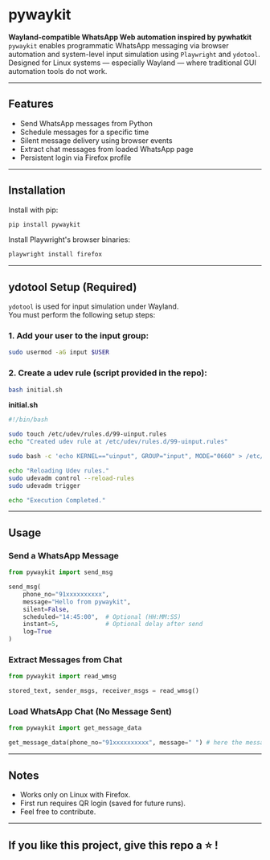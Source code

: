 # pywaykit

**Wayland-compatible WhatsApp Web automation inspired by pywhatkit**  
`pywaykit` enables programmatic WhatsApp messaging via browser automation and system-level input simulation using `Playwright` and `ydotool`.  
Designed for Linux systems — especially Wayland — where traditional GUI automation tools do not work.

---

## Features

- Send WhatsApp messages from Python
- Schedule messages for a specific time
- Silent message delivery using browser events
- Extract chat messages from loaded WhatsApp page
- Persistent login via Firefox profile

---

## Installation

Install with pip:

```bash
pip install pywaykit
```

Install Playwright's browser binaries:

```bash
playwright install firefox
```

---

## ydotool Setup (Required)

`ydotool` is used for input simulation under Wayland.  
You must perform the following setup steps:

### 1. Add your user to the input group:

```bash
sudo usermod -aG input $USER
```

### 2. Create a udev rule (script provided in the repo):

```bash
bash initial.sh
```

**initial.sh**
```bash
#!/bin/bash

sudo touch /etc/udev/rules.d/99-uinput.rules
echo "Created udev rule at /etc/udev/rules.d/99-uinput.rules"

sudo bash -c 'echo KERNEL=="uinput", GROUP="input", MODE="0660" > /etc/udev/rules.d/99-uinput.rules'

echo "Reloading Udev rules."
sudo udevadm control --reload-rules
sudo udevadm trigger

echo "Execution Completed."
```

---

## Usage

### Send a WhatsApp Message

```python
from pywaykit import send_msg

send_msg(
    phone_no="91xxxxxxxxxx",
    message="Hello from pywaykit",
    silent=False,
    scheduled="14:45:00",  # Optional (HH:MM:SS)
    instant=5,             # Optional delay after send
    log=True
)
```

### Extract Messages from Chat

```python
from pywaykit import read_wmsg

stored_text, sender_msgs, receiver_msgs = read_wmsg()
```

### Load WhatsApp Chat (No Message Sent)

```python
from pywaykit import get_message_data

get_message_data(phone_no="91xxxxxxxxxx", message=" ") # here the message arg does almost nothing so keep it as an empty string.
```

---

## Notes

- Works only on Linux with Firefox.
- First run requires QR login (saved for future runs).
- Feel free to contribute.
---

## If you like this project, give this repo a ⭐ !
